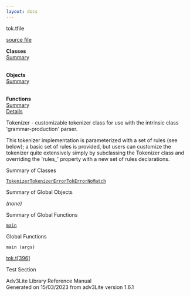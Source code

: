 ```yaml
---
layout: docs
---
```

<span class="title">tok.t</span><span class="type">file</span>

[source file](../source/tok.t.html)

**Classes**  
[Summary](#_ClassSummary_)  
 

**Objects**  
[Summary](#_ObjectSummary_)  
 

**Functions**  
[Summary](#_FunctionSummary_)  
[Details](#_Functions_)



Tokenizer - customizable tokenizer class for use with the intrinsic
class 'grammar-production' parser.

This tokenizer implementation is parameterized with a set of rules (see
below); a basic set of rules is provided, but users can customize the
tokenizer quite extensively simply by subclassing the Tokenizer class
and overriding the 'rules\_' property with a new set of rules
declarations.



<span id="_ClassSummary_"></span>



<span class="hdln">Summary of Classes</span>  



[`Tokenizer`](../object/Tokenizer.html)[`TokenizerError`](../object/TokenizerError.html)[`TokErrorNoMatch`](../object/TokErrorNoMatch.html)
<span id="_ObjectSummary_"></span>



<span class="hdln">Summary of Global Objects</span>  



*(none)* <span id="FunctionSummary_"></span>



<span class="hdln">Summary of Global Functions</span>  



[`main`](#main)

<span id="_Functions_"></span>



<span class="hdln">Global Functions</span>  



<span id="main"></span>

`main (args)`

[tok.t](../file/tok.t.html)\[[396](../source/tok.t.html#396)\]



Test Section





Adv3Lite Library Reference Manual  
Generated on 15/03/2023 from adv3Lite version 1.6.1


